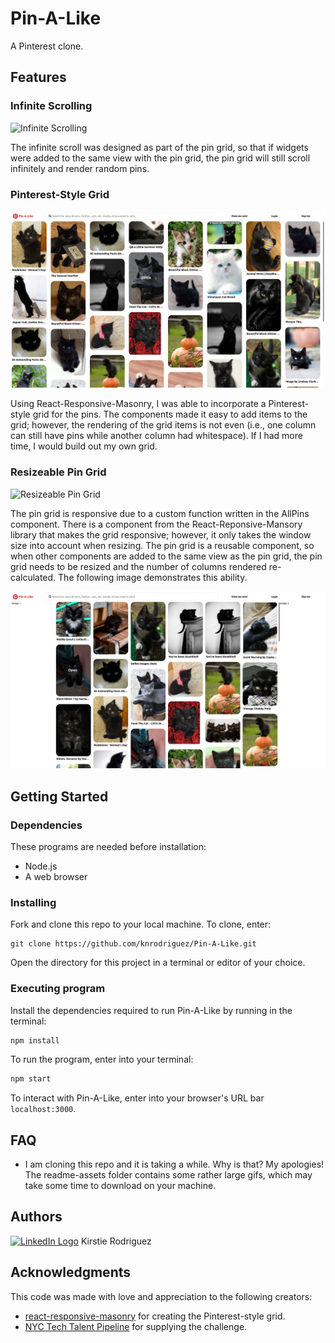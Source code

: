 # Pin-A-Like
A Pinterest clone.

## Features

### Infinite Scrolling 

![Infinite Scrolling](https://github.com/knrodriguez/Pin-A-Like/blob/main/public/assets/readme-assets/infinite-scrolling.gif?raw=true)

The infinite scroll was designed as part of the pin grid, so that if widgets were added to the same view with the pin grid, the pin grid will still scroll infinitely and render random pins. 

### Pinterest-Style Grid
![Grid Layout](./public/assets/readme-assets/grid-layout.png)

Using React-Responsive-Masonry, I was able to incorporate a Pinterest-style grid for the pins. The components made it easy to add items to the grid; however, the rendering of the grid items is not even (i.e., one column can still have pins while another column had whitespace). If I had more time, I would build out my own grid. 

### Resizeable Pin Grid
![Resizeable Pin Grid](https://github.com/knrodriguez/Pin-A-Like/blob/main/public/assets/readme-assets/resizable-pin-grid.gif?raw=true)

The pin grid is responsive due to a custom function written in the AllPins component. There is a component from the React-Reponsive-Mansory library that makes the grid responsive; however, it only takes the window size into account when resizing. The pin grid is a reusable component, so when other components are added to the same view as the pin grid, the pin grid needs to be resized and the number of columns rendered re-calculated. The following image demonstrates this ability.

![Pin Grid with Widgets](https://github.com/knrodriguez/Pin-A-Like/blob/main/public/assets/readme-assets/pin-grid-with-widgets.png?raw=true)

## Getting Started

### Dependencies
These programs are needed before installation: 
* Node.js
* A web browser

### Installing

Fork and clone this repo to your local machine. To clone, enter:
```
git clone https://github.com/knrodriguez/Pin-A-Like.git
```
Open the directory for this project in a terminal or editor of your choice.

### Executing program

Install the dependencies required to run Pin-A-Like by running in the terminal:
```bash
npm install
```
To run the program, enter into your terminal:
```bash
npm start
```
To interact with Pin-A-Like, enter into your browser's URL bar `localhost:3000`.

## FAQ

* I am cloning this repo and it is taking a while. Why is that?
My apologies! The readme-assets folder contains some rather large gifs, which may take some time to download on your machine.

## Authors

[![LinkedIn Logo](https://external-content.duckduckgo.com/iu/?u=http%3A%2F%2Fwww.polycom.com%2Fcontent%2Fdam%2Fpolycom%2Fwww%2Fimages%2Ficons-and-buttons%2Flogo-linkedin-small.png&f=1&nofb=1)](https://www.linkedin.com/in/kirstierodriguez/) Kirstie Rodriguez


## Acknowledgments
This code was made with love and appreciation to the following creators: 

* [react-responsive-masonry](https://github.com/cedricdelpoux/react-responsive-masonry#readme) for creating the Pinterest-style grid.
* [NYC Tech Talent Pipeline](https://ttp.nyc/join) for supplying the challenge.